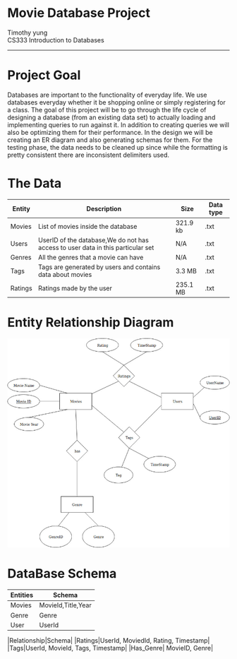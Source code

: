 # Movie Database Project
Timothy yung</br>
CS333 Introduction to Databases

___________________________________________

# Project Goal
Databases are important to the functionality of everyday life. We use databases everyday whether it be shopping online or simply registering for a class. The goal of this project will be to go through the life cycle of designing a database (from an existing data set) to actually loading and implementing queries to run against it. In addition to creating queries we will also be optimizing them for their performance. In the design we will be creating an ER diagram and also generating schemas for them. For the testing phase, the data needs to be cleaned up since while the formatting is pretty consistent there are inconsistent delimiters used.

# The Data

|Entity|Description|Size|Data type|
|-----|----------------|---|---|
|Movies|List of movies inside the database|321.9 kb| .txt|
|Users| UserID of the database,We do not has access to user data in this particular set | N/A | .txt|
|Genres| All the genres that a movie can have | N/A | .txt|
|Tags| Tags are generated by users and contains data about movies |3.3 MB | .txt|
|Ratings | Ratings made by the user |235.1 MB | .txt|

# Entity Relationship Diagram
![Alt_text](https://github.com/Timothyyung/DataBaseMovies/blob/master/images/Movies.jpg 'Movies')

# DataBase Schema

|Entities|Schema|
|-----|----------|
|Movies|MovieId,Title,Year|
|Genre|Genre|
|User|UserId|

|Relationship|Schema|
|Ratings|UserId, MoviedId, Rating, Timestamp|
|Tags|UserId, MovieId, Tags, Timestamp|
|Has_Genre| MovieID, Genre|
